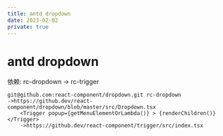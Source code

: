 ```yaml
---
title: antd dropdown
date: 2023-02-02
private: true
---
```

# antd dropdown
依赖: rc-dropdown -> rc-trigger

    git@github.com:react-component/dropdown.git rc-dropdown
    ->https://github.dev/react-component/dropdown/blob/master/src/Dropdown.tsx
        <Trigger popup={getMenuElementOrLambda()} > {renderChildren()} </Trigger>
        ->https://github.dev/react-component/trigger/src/index.tsx